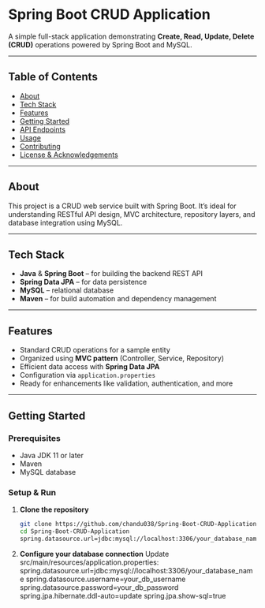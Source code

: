 # Spring Boot CRUD Application

A simple full-stack application demonstrating **Create, Read, Update, Delete (CRUD)** operations powered by Spring Boot and MySQL.

---

##  Table of Contents

- [About](#about)  
- [Tech Stack](#tech-stack)  
- [Features](#features)  
- [Getting Started](#getting-started)  
- [API Endpoints](#api-endpoints)  
- [Usage](#usage)  
- [Contributing](#contributing)  
- [License & Acknowledgements](#license--acknowledgements)

---

## About

This project is a CRUD web service built with Spring Boot. It’s ideal for understanding RESTful API design, MVC architecture, repository layers, and database integration using MySQL.

---

## Tech Stack

- **Java** & **Spring Boot** – for building the backend REST API  
- **Spring Data JPA** – for data persistence  
- **MySQL** – relational database  
- **Maven** – for build automation and dependency management  

---

## Features

- Standard CRUD operations for a sample entity  
- Organized using **MVC pattern** (Controller, Service, Repository)  
- Efficient data access with **Spring Data JPA**  
- Configuration via `application.properties`  
- Ready for enhancements like validation, authentication, and more  

---

## Getting Started

### Prerequisites

- Java JDK 11 or later  
- Maven  
- MySQL database  

### Setup & Run

1. **Clone the repository**  
   ```bash
   git clone https://github.com/chandu038/Spring-Boot-CRUD-Application.git
   cd Spring-Boot-CRUD-Application
   spring.datasource.url=jdbc:mysql://localhost:3306/your_database_name
2. **Configure your database connection**
   Update src/main/resources/application.properties:
   spring.datasource.url=jdbc:mysql://localhost:3306/your_database_name
  spring.datasource.username=your_db_username
  spring.datasource.password=your_db_password
  spring.jpa.hibernate.ddl-auto=update
  spring.jpa.show-sql=true

